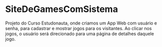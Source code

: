 # SiteDeGamesComSistema
Projeto do Curso Estudonauta, onde criamos um App Web com usuário e senha, para cadastrar e mostrar jogos para os visitantes. Ao clicar nos jogos, o usuário será direcionado para uma página de detalhes daquele jogo.
